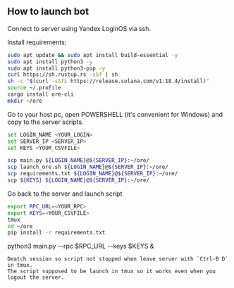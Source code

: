 ## How to launch bot

Connect to server using Yandex LoginOS via ssh.

Install requirements:

``` bash
sudo apt update && sudo apt install build-essential -y
sudo apt install python3 -y
sudo apt install python3-pip -y
curl https://sh.rustup.rs -sSf | sh
sh -c "$(curl -sSfL https://release.solana.com/v1.18.4/install)"
source ~/.profile
cargo install ore-cli
mkdir ~/ore
```

Go to your host pc, open POWERSHELL (it's convenient for Windows) and copy to the server scripts.

```bash
set LOGIN_NAME <YOUR_LOGIN>
set SERVER_IP <SERVER_IP>
set KEYS <YOUR_CSVFILE>
```
```bash
scp main.py ${LOGIN_NAME}@${SERVER_IP}:~/ore/
scp launch_ore.sh ${LOGIN_NAME}@${SERVER_IP}:~/ore/
scp requirements.txt ${LOGIN_NAME}@${SERVER_IP}:~/ore/
scp ${KEYS} ${LOGIN_NAME}@${SERVER_IP}:~/ore/
```

Go back to the server and launch script
```bash
export RPC_URL=<YOUR_RPC>
export KEYS=<YOUR_CSVFILE>
tmux
cd ~/ore
pip install -r requirements.txt
```
python3 main.py --rpc $RPC_URL --keys $KEYS &

```
Deatch session so script not stopped when leave server with `Ctrl-B D` in tmux.
The script supposed to be launch in tmux so it works even when you logout the server.